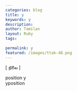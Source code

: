 ```yaml
---
categories: blog
title: y
keywords: y
description: 
author: Tamilan
layout: Ruby
tags: 
 
permalink: y
featured: /images/ttak-48.png
---
```

  
[ நிலை ]  
  
position y  
yposition